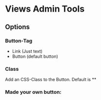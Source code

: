 # Views Admin Tools

## Options

### Button-Tag
- Link (Just text)
- Button (default button)


### Class
Add an CSS-Class to the Button. Default is **

### Made your own button:



##